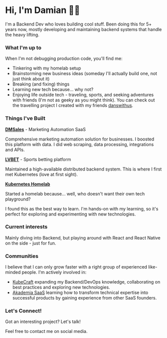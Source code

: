 # Hi, I'm Damian 👋🏻 
I'm a Backend Dev who loves building cool stuff. Been doing this for 5+ years now, mostly developing and maintaining backend systems that handle the heavy lifting.

### What I'm up to
When I'm not debugging production code, you'll find me:

- Tinkering with my homelab setup
- Brainstorming new business ideas (someday I'll actually build one, not just think about it)
- Breaking (and fixing) things
- Learning new tech because... why not?
- Enjoying life outside tech - traveling, sports, and seeking adventures with friends (I'm not as geeky as you might think). You can check out the travelling project I created with my friends [danswithus](https://instagram.com/danswithus).

### Things I've Built
**[DMSales](https://dmsales.com/en/)** - Marketing Automation SaaS

Comprehensive marketing automation solution for businesses. I boosted this platform with data. I did web scraping, data processing, integrations and APIs.
  
**[LVBET](https://lvbet.com/sports/en/)** - Sports betting platform

Maintained a high-available distributed backend system. This is where I first met Kubernetes (love at first sight).

**[Kubernetes Homelab](https://github.com/damianwasik98/homelab)**

Started a homelab because... well, who doesn't want their own tech playground?

I found this as the best way to learn. I'm hands-on with my learning, so it's perfect for exploring and experimenting with new technologies.

### Current interests
Mainly diving into Backend, but playing around with React and React Native on the side - just for fun.

### Communities

I believe that I can only grow faster with a right group of experienced like-minded people. I'm actively involved in:

- [KubeCraft](https://www.skool.com/kubecraft) expanding my Backend/DevOps knowledge, collaborating on best practices and exploring new technologies.
- [Akademia SaaS](https://akademiasaas.pl/) learning how to transform technical expertise into successful products by gaining experience from other SaaS founders.

### Let's Connect!
Got an interesting project? Let's talk!

Feel free to contact me on social media.
